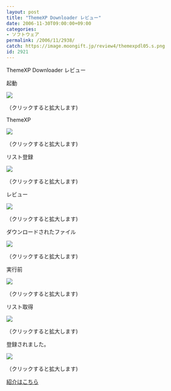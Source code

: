 ```yaml
---
layout: post
title: "ThemeXP Downloader レビュー"
date: 2006-11-30T09:00:00+09:00
categories:
- ソフトウェア
permalink: /2006/11/2938/
catch: https://image.moongift.jp/review4/themexpdl05.s.png
id: 2921
---
```

ThemeXP Downloader レビュー  
<!--more-->

起動

  

[![](https://image.moongift.jp/review4/themexpdl01.s.png)](https://image.moongift.jp/review4/themexpdl01.png)  
  
（クリックすると拡大します)

  

ThemeXP

  

[![](https://image.moongift.jp/review4/themexpdl02.s.png)](https://image.moongift.jp/review4/themexpdl02.png)  
  
（クリックすると拡大します)

  

リスト登録

  

[![](https://image.moongift.jp/review4/themexpdl03.s.png)](https://image.moongift.jp/review4/themexpdl03.png)  
  
（クリックすると拡大します)

  

レビュー

  

[![](https://image.moongift.jp/review4/themexpdl04.s.png)](https://image.moongift.jp/review4/themexpdl04.png)  
  
（クリックすると拡大します)

  

ダウンロードされたファイル

  

[![](https://image.moongift.jp/review4/themexpdl05.s.png)](https://image.moongift.jp/review4/themexpdl05.png)  
  
（クリックすると拡大します)

  

実行前

  

[![](https://image.moongift.jp/review4/themexpdl06.s.png)](https://image.moongift.jp/review4/themexpdl06.png)  
  
（クリックすると拡大します)

  

リスト取得

  

[![](https://image.moongift.jp/review4/themexpdl07.s.png)](https://image.moongift.jp/review4/themexpdl07.png)  
  
（クリックすると拡大します)

  

登録されました。

  

[![](https://image.moongift.jp/review4/themexpdl08.s.png)](https://image.moongift.jp/review4/themexpdl08.png)  
  
（クリックすると拡大します)

  

[紹介はこちら](http://fw.moongift.jp/intro/i-2937.html)

